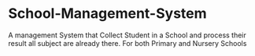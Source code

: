 # School-Management-System
A management System that Collect Student in a School and process their result all subject are already there. For both Primary and Nursery Schools
